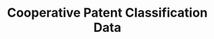 ---
bigquery: https://console.cloud.google.com/bigquery?p=patents-public-data&d=cpc&page=dataset
citation: '“Cooperative Patent Classification” by the EPO and USPTO, for public use. '
contributors: EPO, USPTO
cost: None
description: Cooperative Patent Classification Data contains the scheme and definitions
  of the Cooperative Patent Classification system for classifying patent documents.
  The CPC is the result of a partnership between the EPO and the USPTO in their joint
  effort to develop a common, internationally compatible classification system for
  technical documents, in particular patent publications, which will be used by both
  offices in the patent granting process
documentation: https://www.cooperativepatentclassification.org/cpcSchemeAndDefinitions
last_edit: 04/09/2022, 20:59:49
location: https://www.cooperativepatentclassification.org/index
maintained_by: USPTO, EPO
schema_fields:
- children
- glossary
- additional_only
- breakdownCode
- definition
- titleFull
- parents
- date_revised
- ipc_concordant
- residual_references
- dateRevised
- child_groups
- limiting_references
- informative_references
- childGroups
- breakdown_code
- not_allocatable
- application_references
- informativeReferences
- residualReferences
- title_part
- status
- ipcConcordant
- limitingReferences
- synonyms
- applicationReferences
- level
- symbol
- titlePart
- sizeCache
- title_full
- notAllocatable
shortname: cooperative_patent_classification
tags:
- patents
- science
title: Cooperative Patent Classification Data
uuid: 984374a7-16e9-4b35-9445-458daceb01bf
---